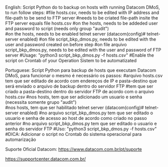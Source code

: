 English: Script Python do to backup on hosts with running Datacom DMoS, to run follow steps:
#file hosts.csv, needs to be edited with IP address and file-path to be send to FTP server
#needs to be criated file-path insite the FTP server equals file hosts.csv
#on the hosts, needs to be addeded user and password to script (needs only group "audit")  
#on the hosts, needs to be enabled telnet server (datacom(config)# telnet-server enabled)
#on file script_bkp_dmos.py, needs to be edited with the user and password created on before step
#on file arquivo script_bkp_dmos.py, needs to be edited with the user and password of FTP server
#Usage: "python3 script_bkp_dmos.py -f hosts.csv"
#Enable the script on Crontab of your Operation Sistem to be automatizated

Portuguese: Script Python para backup de hosts que executam Datacom DMoS, para funcionar o mesmo é necessário os passos:
#arquivo hosts.csv tem que ser editado de acordo com endereços de IP e pasta-destino que será enviado o arquivo de backup dentro do servidor FTP
#tem que ser criado a pasta-destino dentro do servidor FTP de acordo com o arquivo hosts.csv
#nos hosts, tem que ser adicionado um usuario e senha (necessita somente grupo "audit")  
#nos hosts, tem que ser habilitado telnet server (datacom(config)# telnet-server enabled)
#no arquivo script_bkp_dmos.py tem que ser editado o usuario e senha de acesso ao host de acordo como criado no passo anterior
#no arquivo script_bkp_dmos.py tem que ser editado o usuario e senha do servidor FTP
#Uso: "python3 script_bkp_dmos.py -f hosts.csv"
#DICA: Adicionar o script no Crontab do sistema operacional para automarização

Suporte Oficial Datacom:
https://www.datacom.com.br/pt/suporte

https://supportcenter.datacom.com.br/